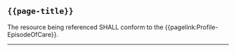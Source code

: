 ## <code>{{page-title}}</code>

The resource being referenced SHALL conform to the {{pagelink:Profile-EpisodeOfCare}}.

---